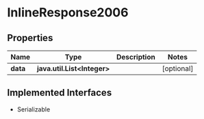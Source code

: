 

# InlineResponse2006


## Properties

Name | Type | Description | Notes
------------ | ------------- | ------------- | -------------
**data** | **java.util.List&lt;Integer&gt;** |  |  [optional]


## Implemented Interfaces

* Serializable


